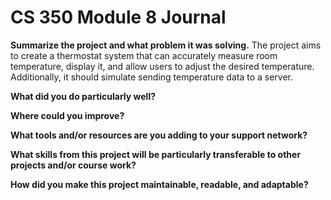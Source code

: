 # CS 350 Module 8 Journal

**Summarize the project and what problem it was solving.**
 The project aims to create a thermostat system that can accurately measure room temperature, display it, and allow users to adjust the desired temperature. Additionally, it should simulate sending temperature data to a server.

**What did you do particularly well?**


**Where could you improve?**


**What tools and/or resources are you adding to your support network?**


**What skills from this project will be particularly transferable to other projects and/or course work?**


**How did you make this project maintainable, readable, and adaptable?**


